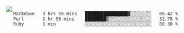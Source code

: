 

<a href="https://github.com/anuraghazra/github-readme-stats">
  <img align="left" src="https://github-readme-stats.vercel.app/api?username=kfly8&count_private=true&show_icons=true&theme=calm" />
</a>


<!--START_SECTION:waka-->
```text
Markdown   3 hrs 55 mins   ████████████████▓░░░░░░░░   66.42 % 
Perl       1 hr 56 mins    ████████▒░░░░░░░░░░░░░░░░   32.78 % 
Ruby       1 min           ░░░░░░░░░░░░░░░░░░░░░░░░░   00.39 % 
```
<!--END_SECTION:waka-->
